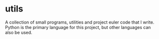 utils
=====

A collection of small programs, utilities and project euler code that I write. Python is the primary language for this project, but other languages can also be used.
